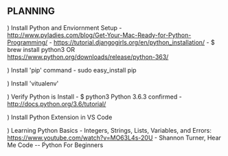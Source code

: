 ## PLANNING

) Install Python and Enviornment Setup
    - http://www.pyladies.com/blog/Get-Your-Mac-Ready-for-Python-Programming/
    - https://tutorial.djangogirls.org/en/python_installation/
    - $ brew install python3 
    OR  https://www.python.org/downloads/release/python-363/

) Install 'pip' command
    - sudo easy_install pip

) Install 'vitualenv'
    

) Verify Python is Install
    - $ python3
        Python 3.6.3 confirmed
    - http://docs.python.org/3.6/tutorial/

) Install Python Extension in VS Code

) Learning Python Basics
    - Integers, Strings, Lists, Variables, and Errors: 
      https://www.youtube.com/watch?v=MO63L4s-20U
    - Shannon Turner, Hear Me Code -- Python For Beginners
      
